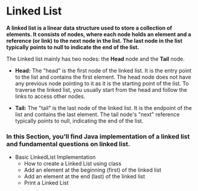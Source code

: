 # Linked List 
**A linked list is a linear data structure used to store a collection of elements. It consists of nodes, 
where each node holds an element and a reference (or link) to the next node in the list. The last node in the 
list typically points to null to indicate the end of the list.**

The Linked list mainly has two nodes: the **Head** node and the **Tail** node.

- **Head:** The "head" is the first node of the linked list. It is the entry point to the list and contains the first element. 
The head node does not have any previous node pointing to it as it is the starting point of the list. To traverse the linked list,
you usually start from the head and follow the links to access other nodes.

- **Tail:** The "tail" is the last node of the linked list. It is the endpoint of the list and contains the last element.
  The tail node's "next" reference typically points to null, indicating the end of the list.


### In this Section, you'll find Java implementation of a linked list and fundamental questions on linked list. 

- Basic LinkedList Implementation
   - How to create a Linked List using class
   - Add an element at the beginning (first) of the linked list
   - Add an element at the end (last) of the linked list
   - Print a Linked List
